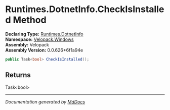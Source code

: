 ﻿<!--  
  <auto-generated>   
    The contents of this file were generated by a tool.  
    Changes to this file may be list if the file is regenerated  
  </auto-generated>   
-->

# Runtimes.DotnetInfo.CheckIsInstalled Method

**Declaring Type:** [Runtimes.DotnetInfo](../index.md)  
**Namespace:** [Velopack.Windows](../../../index.md)  
**Assembly:** Velopack  
**Assembly Version:** 0.0.626+6f1a94e

```csharp
public Task<bool> CheckIsInstalled();
```

## Returns

Task\<bool\>

___

*Documentation generated by [MdDocs](https://github.com/ap0llo/mddocs)*
